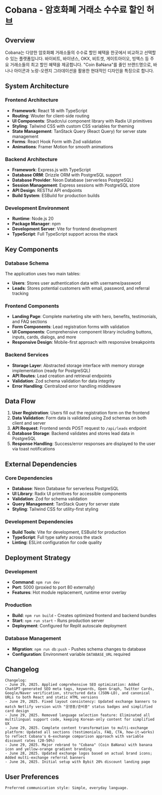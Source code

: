 # Cobana - 암호화폐 거래소 수수료 할인 허브

## Overview

Cobana는 다양한 암호화폐 거래소들의 수수료 할인 혜택을 한곳에서 비교하고 선택할 수 있는 플랫폼입니다. 바이비트, 바이낸스, OKX, 비트겟, 게이트아이오, 빙엑스 등 주요 거래소들의 최고 할인 혜택을 제공합니다. "Coin BaNana"를 줄인 브랜드명으로, 바나나 아이콘과 노랑-오렌지 그라데이션을 활용한 현대적인 디자인을 특징으로 합니다.

## System Architecture

### Frontend Architecture
- **Framework**: React 18 with TypeScript
- **Routing**: Wouter for client-side routing
- **UI Components**: Shadcn/ui component library with Radix UI primitives
- **Styling**: Tailwind CSS with custom CSS variables for theming
- **State Management**: TanStack Query (React Query) for server state management
- **Forms**: React Hook Form with Zod validation
- **Animations**: Framer Motion for smooth animations

### Backend Architecture
- **Framework**: Express.js with TypeScript
- **Database ORM**: Drizzle ORM with PostgreSQL support
- **Database Provider**: Neon Database (serverless PostgreSQL)
- **Session Management**: Express sessions with PostgreSQL store
- **API Design**: RESTful API endpoints
- **Build System**: ESBuild for production builds

### Development Environment
- **Runtime**: Node.js 20
- **Package Manager**: npm
- **Development Server**: Vite for frontend development
- **TypeScript**: Full TypeScript support across the stack

## Key Components

### Database Schema
The application uses two main tables:
- **Users**: Stores user authentication data with username/password
- **Leads**: Stores potential customers with email, password, and referral tracking

### Frontend Components
- **Landing Page**: Complete marketing site with hero, benefits, testimonials, and FAQ sections
- **Form Components**: Lead registration forms with validation
- **UI Components**: Comprehensive component library including buttons, inputs, cards, dialogs, and more
- **Responsive Design**: Mobile-first approach with responsive breakpoints

### Backend Services
- **Storage Layer**: Abstracted storage interface with memory storage implementation (ready for PostgreSQL)
- **API Routes**: Lead creation and retrieval endpoints
- **Validation**: Zod schema validation for data integrity
- **Error Handling**: Centralized error handling middleware

## Data Flow

1. **User Registration**: Users fill out the registration form on the frontend
2. **Data Validation**: Form data is validated using Zod schemas on both client and server
3. **API Request**: Frontend sends POST request to `/api/leads` endpoint
4. **Database Storage**: Backend validates and stores lead data in PostgreSQL
5. **Response Handling**: Success/error responses are displayed to the user via toast notifications

## External Dependencies

### Core Dependencies
- **Database**: Neon Database for serverless PostgreSQL
- **UI Library**: Radix UI primitives for accessible components
- **Validation**: Zod for schema validation
- **Query Management**: TanStack Query for server state
- **Styling**: Tailwind CSS for utility-first styling

### Development Dependencies
- **Build Tools**: Vite for development, ESBuild for production
- **TypeScript**: Full type safety across the stack
- **Linting**: ESLint configuration for code quality

## Deployment Strategy

### Development
- **Command**: `npm run dev`
- **Port**: 5000 (proxied to port 80 externally)
- **Features**: Hot module replacement, runtime error overlay

### Production
- **Build**: `npm run build` - Creates optimized frontend and backend bundles
- **Start**: `npm run start` - Runs production server
- **Deployment**: Configured for Replit autoscale deployment

### Database Management
- **Migration**: `npm run db:push` - Pushes schema changes to database
- **Configuration**: Environment variable `DATABASE_URL` required

## Changelog

```
Changelog:
- June 29, 2025. Applied comprehensive SEO optimization: Added ChatGPT-generated SEO meta tags, keywords, Open Graph, Twitter Cards, Google/Naver verification, structured data (JSON-LD), and canonical URLs to both React and static HTML versions
- June 29, 2025. Fixed layout consistency: Updated exchange banners to match Netlify version with "운영중/준비중" status badges and simplified card design
- June 29, 2025. Removed language selection feature: Eliminated all multilingual support code, keeping Korean-only content for simplified UX
- June 29, 2025. Complete content transformation to multi-exchange platform: Updated all sections (testimonials, FAQ, CTA, how-it-works) to reflect Cobana's 6-exchange comparison approach with variable discount rates (20-50%)
- June 29, 2025. Major rebrand to "Cobana" (Coin BaNana) with banana icon and yellow-orange gradient branding
- June 28, 2025. Updated exchange logos based on actual brand icons; Added multi-exchange referral banners
- June 26, 2025. Initial setup with Bybit 20% discount landing page
```

## User Preferences

```
Preferred communication style: Simple, everyday language.
```